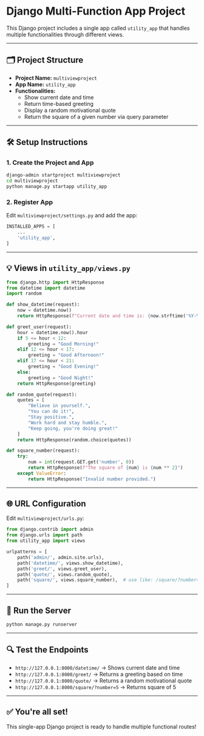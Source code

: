 # Django Multi-Function App Project

This Django project includes a single app called `utility_app` that handles multiple functionalities through different views.

---

## 🗂 Project Structure

- **Project Name:** `multiviewproject`
- **App Name:** `utility_app`
- **Functionalities:**
  - Show current date and time
  - Return time-based greeting
  - Display a random motivational quote
  - Return the square of a given number via query parameter

---

## 🛠 Setup Instructions

### 1. Create the Project and App
```bash
django-admin startproject multiviewproject
cd multiviewproject
python manage.py startapp utility_app
```

### 2. Register App
Edit `multiviewproject/settings.py` and add the app:
```python
INSTALLED_APPS = [
    ...
    'utility_app',
]
```

---

## 💡 Views in `utility_app/views.py`
```python
from django.http import HttpResponse
from datetime import datetime
import random

def show_datetime(request):
    now = datetime.now()
    return HttpResponse(f"Current date and time is: {now.strftime('%Y-%m-%d %H:%M:%S')}")

def greet_user(request):
    hour = datetime.now().hour
    if 5 <= hour < 12:
        greeting = "Good Morning!"
    elif 12 <= hour < 17:
        greeting = "Good Afternoon!"
    elif 17 <= hour < 21:
        greeting = "Good Evening!"
    else:
        greeting = "Good Night!"
    return HttpResponse(greeting)

def random_quote(request):
    quotes = [
        "Believe in yourself.",
        "You can do it!",
        "Stay positive.",
        "Work hard and stay humble.",
        "Keep going, you're doing great!"
    ]
    return HttpResponse(random.choice(quotes))

def square_number(request):
    try:
        num = int(request.GET.get('number', 0))
        return HttpResponse(f"The square of {num} is {num ** 2}")
    except ValueError:
        return HttpResponse("Invalid number provided.")
```

---

## 🌐 URL Configuration

Edit `multiviewproject/urls.py`:
```python
from django.contrib import admin
from django.urls import path
from utility_app import views

urlpatterns = [
    path('admin/', admin.site.urls),
    path('datetime/', views.show_datetime),
    path('greet/', views.greet_user),
    path('quote/', views.random_quote),
    path('square/', views.square_number),  # use like: /square/?number=5
]
```

---

## 🚀 Run the Server
```bash
python manage.py runserver
```

---

## 🔍 Test the Endpoints

- `http://127.0.0.1:8000/datetime/` → Shows current date and time
- `http://127.0.0.1:8000/greet/` → Returns a greeting based on time
- `http://127.0.0.1:8000/quote/` → Returns a random motivational quote
- `http://127.0.0.1:8000/square/?number=5` → Returns square of 5

---

## ✅ You're all set!
This single-app Django project is ready to handle multiple functional routes!